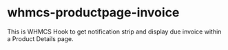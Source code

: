 # whmcs-productpage-invoice
This is WHMCS Hook to get notification strip and display due invoice within a Product Details page. 
